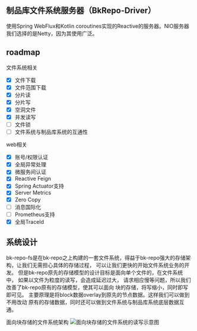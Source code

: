 ## 制品库文件系统服务器（BkRepo-Driver）
使用Spring WebFlux和Kotlin coroutines实现的Reactive的服务器。NIO服务器我们选择的是Netty，因为其使用广泛。

## roadmap

文件系统相关

- [x] 文件下载
- [x] 文件范围下载
- [x] 分片读
- [x] 分片写
- [x] 空洞文件
- [x] 并发读写
- [ ] 文件锁
- [ ] 文件系统与制品库系统的互通性

web相关

- [x] 账号/权限认证
- [x] 全局异常处理
- [x] 微服务间认证
- [x] Reactive Feign
- [x] Spring Actuator支持
- [x] Server Metrics
- [x] Zero Copy
- [ ] 消息国际化
- [ ] Prometheus支持
- [x] 全局TraceId

## 系统设计

bk-repo-fs是在bk-repo之上构建的一套文件系统，得益于bk-repo强大的存储架构，让我们无需担心具体的存储过程，
可以让我们更快的开始文件系统业务的开发。 但是bk-repo原先的存储模型的设计目标是面向单个文件的，在文件系统中，
如果以文件为粒度的读写，会造成延迟过大， 请求相应慢等问题，所以我们改善了bk-repo原有的存储模型，使其可以面向
块的存储，将写缩小，同时即写即可见。 主要原理是将block数据overlay到原先的节点数据。这样我们可以做到不用改动
原有的存储数据，同时还可以做到文件系统与制品库系统底层数据互通。

面向块存储的文件系统架构
![面向块存储的文件系统的读写示意图](../../../../docs/resource/fs-arch.png)